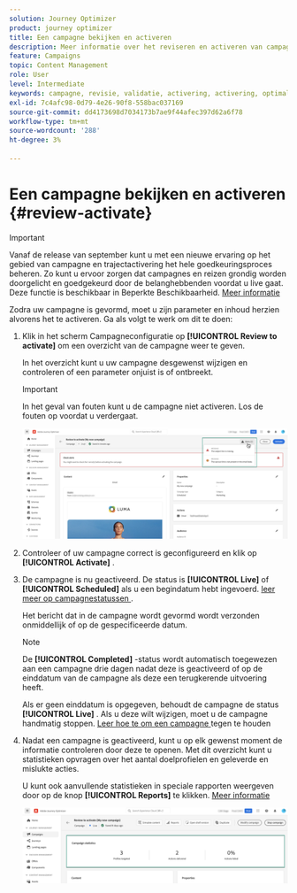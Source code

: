 ```yaml
---
solution: Journey Optimizer
product: journey optimizer
title: Een campagne bekijken en activeren
description: Meer informatie over het reviseren en activeren van campagnes in Journey Optimizer
feature: Campaigns
topic: Content Management
role: User
level: Intermediate
keywords: campagne, revisie, validatie, activering, activering, optimaliseren
exl-id: 7c4afc98-0d79-4e26-90f8-558bac037169
source-git-commit: dd4173698d7034173b7ae9f44afec397d62a6f78
workflow-type: tm+mt
source-wordcount: '288'
ht-degree: 3%

---
```


# Een campagne bekijken en activeren {#review-activate}

>[!IMPORTANT]
>
>Vanaf de release van september kunt u met een nieuwe ervaring op het gebied van campagne en trajectactivering het hele goedkeuringsproces beheren. Zo kunt u ervoor zorgen dat campagnes en reizen grondig worden doorgelicht en goedgekeurd door de belanghebbenden voordat u live gaat. Deze functie is beschikbaar in Beperkte Beschikbaarheid. [Meer informatie](../test-approve/gs-approval.md)

Zodra uw campagne is gevormd, moet u zijn parameter en inhoud herzien alvorens het te activeren. Ga als volgt te werk om dit te doen:

1. Klik in het scherm Campagneconfiguratie op **[!UICONTROL Review to activate]** om een overzicht van de campagne weer te geven.

   In het overzicht kunt u uw campagne desgewenst wijzigen en controleren of een parameter onjuist is of ontbreekt.

   >[!IMPORTANT]
   >
   >In het geval van fouten kunt u de campagne niet activeren. Los de fouten op voordat u verdergaat.

   ![](assets/create-campaign-alerts.png)

1. Controleer of uw campagne correct is geconfigureerd en klik op **[!UICONTROL Activate]** .

1. De campagne is nu geactiveerd. De status is **[!UICONTROL Live]** of **[!UICONTROL Scheduled]** als u een begindatum hebt ingevoerd. [ leer meer op campagnestatussen ](get-started-with-campaigns.md#statuses).

   Het bericht dat in de campagne wordt gevormd wordt verzonden onmiddellijk of op de gespecificeerde datum.

   >[!NOTE]
   >
   >De **[!UICONTROL Completed]** -status wordt automatisch toegewezen aan een campagne drie dagen nadat deze is geactiveerd of op de einddatum van de campagne als deze een terugkerende uitvoering heeft.
   >
   >Als er geen einddatum is opgegeven, behoudt de campagne de status **[!UICONTROL Live]** . Als u deze wilt wijzigen, moet u de campagne handmatig stoppen. [ Leer hoe te om een campagne ](modify-stop-campaign.md) tegen te houden

1. Nadat een campagne is geactiveerd, kunt u op elk gewenst moment de informatie controleren door deze te openen. Met dit overzicht kunt u statistieken opvragen over het aantal doelprofielen en geleverde en mislukte acties.

   U kunt ook aanvullende statistieken in speciale rapporten weergeven door op de knop **[!UICONTROL Reports]** te klikken. [Meer informatie](../reports/campaign-global-report.md)

   ![](assets/create-campaign-summary.png)
